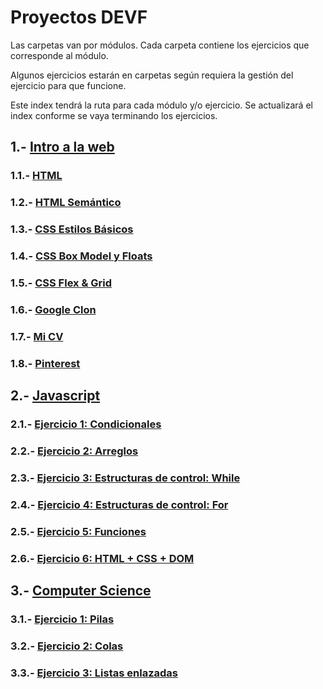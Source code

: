 # Proyectos DEVF

Las carpetas van por módulos. Cada carpeta contiene los ejercicios que corresponde al módulo.

Algunos ejercicios estarán en carpetas según requiera la gestión del ejercicio para que funcione.

Este index tendrá la ruta para cada módulo y/o ejercicio. Se actualizará el index conforme se vaya terminando los ejercicios.


## 1.- [Intro a la web](https://github.com/LuisDavidMendoza/Proyectos_DEVF/tree/main/Modulo%201%20Intro%20a%20la%20Web)
  ### 1.1.- [HTML](https://github.com/LuisDavidMendoza/Proyectos_DEVF/blob/main/Modulo%201%20Intro%20a%20la%20Web/Ejercicio%201%20HTML.html)
  ### 1.2.- [HTML Semántico](https://github.com/LuisDavidMendoza/Proyectos_DEVF/blob/main/Modulo%201%20Intro%20a%20la%20Web/Ejercicio%202%20HTML%20Semantico.html)
  ### 1.3.- [CSS Estilos Básicos](https://github.com/LuisDavidMendoza/Proyectos_DEVF/tree/main/Modulo%201%20Intro%20a%20la%20Web/Ejercicio%203%20CSS%20Estilos%20Basicos)
  ### 1.4.- [CSS Box Model y Floats](https://github.com/LuisDavidMendoza/Proyectos_DEVF/tree/main/Modulo%201%20Intro%20a%20la%20Web/Ejercicio%204%20CSS%20Box%20Model%20y%20Floats)
  ### 1.5.- [CSS Flex & Grid](https://github.com/LuisDavidMendoza/Proyectos_DEVF/tree/main/Modulo%201%20Intro%20a%20la%20Web/Ejercicio%205%20CSS%20-%20Flex%20%26%20Grid)
  ### 1.6.- [Google Clon](https://github.com/LuisDavidMendoza/Proyectos_DEVF/tree/main/Modulo%201%20Intro%20a%20la%20Web/Google%20Clon)
  ### 1.7.- [Mi CV](https://github.com/LuisDavidMendoza/Proyectos_DEVF/tree/main/Modulo%201%20Intro%20a%20la%20Web/MI%20CV)
  ### 1.8.- [Pinterest](https://github.com/LuisDavidMendoza/Proyectos_DEVF/tree/main/Modulo%201%20Intro%20a%20la%20Web/Pinterest)
## 2.- [Javascript](https://github.com/LuisDavidMendoza/Proyectos_DEVF/tree/main/Modulo%202%20Javascript)
  ### 2.1.- [Ejercicio 1: Condicionales](https://github.com/LuisDavidMendoza/Proyectos_DEVF/tree/main/Modulo%202%20Javascript/Ejercicio%201%20Condicionales)
  ### 2.2.- [Ejercicio 2: Arreglos](https://github.com/LuisDavidMendoza/Proyectos_DEVF/tree/main/Modulo%202%20Javascript/Ejercicio%202%20Arreglos)
  ### 2.3.- [Ejercicio 3: Estructuras de control: While](https://github.com/LuisDavidMendoza/Proyectos_DEVF/tree/main/Modulo%202%20Javascript/Ejercicio%203%20While)
  ### 2.4.- [Ejercicio 4: Estructuras de control: For](https://github.com/LuisDavidMendoza/Proyectos_DEVF/tree/main/Modulo%202%20Javascript/Ejercicio%204%20For)
  ### 2.5.- [Ejercicio 5: Funciones](https://github.com/LuisDavidMendoza/Proyectos_DEVF/tree/main/Modulo%202%20Javascript/Ejercicio%205%20Funciones)
  ### 2.6.- [Ejercicio 6: HTML + CSS + DOM](https://github.com/LuisDavidMendoza/Proyectos_DEVF/tree/main/Modulo%202%20Javascript/Ejercicio%206%20HTML%20%2B%20CSS%20%2B%20DOM)
## 3.- [Computer Science](https://github.com/LuisDavidMendoza/Proyectos_DEVF/tree/main/Modulo%203%20Computer%20Science)
  ### 3.1.- [Ejercicio 1: Pilas](https://github.com/LuisDavidMendoza/Proyectos_DEVF/tree/main/Modulo%203%20Computer%20Science/Ejercicio%201%3A%20Pilas)
  ### 3.2.- [Ejercicio 2: Colas](https://github.com/LuisDavidMendoza/Proyectos_DEVF/tree/main/Modulo%203%20Computer%20Science/Ejercicio%202%3A%20Cola)
  ### 3.3.- [Ejercicio 3: Listas enlazadas](https://github.com/LuisDavidMendoza/Proyectos_DEVF/tree/main/Modulo%203%20Computer%20Science/Ejercicio%203%3A%20Listas%20enlazadas)
